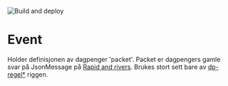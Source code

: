 ![Build and deploy](https://github.com/navikt/dagpenger-events/workflows/Build%20and%20deploy/badge.svg)

# Event 

Holder definisjonen av dagpenger 'packet'. Packet er dagpengers gamle svar på JsonMessage på [Rapid and rivers](https://github.com/navikt/rapids-and-rivers). Brukes stort sett bare av [dp-regel*](https://github.com/navikt/dp-regel-api) riggen. 





